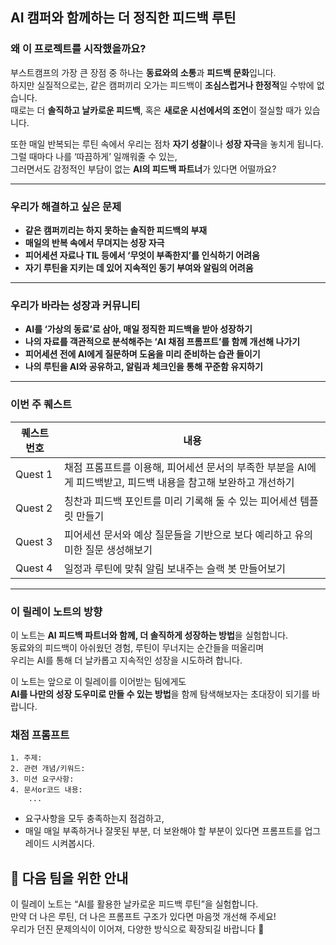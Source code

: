 ## AI 캠퍼와 함께하는 더 정직한 피드백 루틴

### 왜 이 프로젝트를 시작했을까요?

부스트캠프의 가장 큰 장점 중 하나는 **동료와의 소통**과 **피드백 문화**입니다.  
하지만 실질적으로는, 같은 캠퍼끼리 오가는 피드백이 **조심스럽거나 한정적**일 수밖에 없습니다.  
때로는 더 **솔직하고 날카로운 피드백**, 혹은 **새로운 시선에서의 조언**이 절실할 때가 있습니다.

또한 매일 반복되는 루틴 속에서 우리는 점차 **자기 성찰**이나 **성장 자극**을 놓치게 됩니다.  
그럴 때마다 나를 ‘따끔하게’ 일깨워줄 수 있는,  
그러면서도 감정적인 부담이 없는 **AI의 피드백 파트너**가 있다면 어떨까요?

---

### 우리가 해결하고 싶은 문제

- **같은 캠퍼끼리는 하지 못하는 솔직한 피드백의 부재**
- **매일의 반복 속에서 무뎌지는 성장 자극**
- **피어세션 자료나 TIL 등에서 ‘무엇이 부족한지’를 인식하기 어려움**
- **자기 루틴을 지키는 데 있어 지속적인 동기 부여와 알림의 어려움**

---

### 우리가 바라는 성장과 커뮤니티

- **AI를 ‘가상의 동료’로 삼아, 매일 정직한 피드백을 받아 성장하기**
- **나의 자료를 객관적으로 분석해주는 ‘AI 채점 프롬프트’를 함께 개선해 나가기**
- **피어세션 전에 AI에게 질문하며 도움을 미리 준비하는 습관 들이기**
- **나의 루틴을 AI와 공유하고, 알림과 체크인을 통해 꾸준함 유지하기**

---

### 이번 주 퀘스트

| 퀘스트 번호 | 내용                                                                         |
| ----------- | ---------------------------------------------------------------------------- |
| Quest 1     | 채점 프롬프트를 이용해, 피어세션 문서의 부족한 부분을 AI에게 피드백받고, 피드백 내용을 참고해 보완하고 개선하기 |
| Quest 2     | 칭찬과 피드백 포인트를 미리 기록해 둘 수 있는 피어세션 템플릿 만들기    |
| Quest 3     | 피어세션 문서와 예상 질문들을 기반으로 보다 예리하고 유의미한 질문 생성해보기 |
| Quest 4     | 일정과 루틴에 맞춰 알림 보내주는 슬랙 봇 만들어보기  |

---

### 이 릴레이 노트의 방향

이 노트는 **AI 피드백 파트너와 함께, 더 솔직하게 성장하는 방법**을 실험합니다.  
동료와의 피드백이 아쉬웠던 경험, 루틴이 무너지는 순간들을 떠올리며  
우리는 AI를 통해 더 날카롭고 지속적인 성장을 시도하려 합니다.

이 노트는 앞으로 이 릴레이를 이어받는 팀에게도  
**AI를 나만의 성장 도우미로 만들 수 있는 방법**을 함께 탐색해보자는 초대장이 되기를 바랍니다.

### 채점 프롬프트

```
1. 주제:
2. 관련 개념/키워드:
3. 미션 요구사항:
4. 문서or코드 내용:
    ...
```

- 요구사항을 모두 충족하는지 점검하고,
- 매일 매일 부족하거나 잘못된 부분, 더 보완해야 할 부분이 있다면 프롬프트를 업그레이드 시켜봅시다.

## 🔁 다음 팀을 위한 안내

이 릴레이 노트는 “AI를 활용한 날카로운 피드백 루틴”을 실험합니다.  
만약 더 나은 루틴, 더 나은 프롬프트 구조가 있다면 마음껏 개선해 주세요!  
우리가 던진 문제의식이 이어져, 다양한 방식으로 확장되길 바랍니다 🙌
